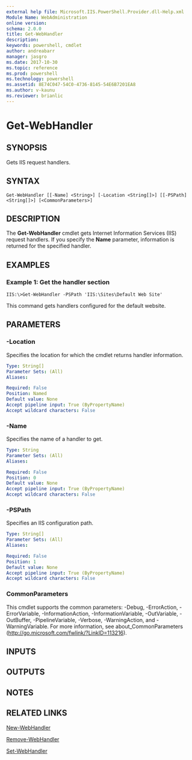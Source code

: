```yaml
---
external help file: Microsoft.IIS.PowerShell.Provider.dll-Help.xml
Module Name: WebAdministration
online version: 
schema: 2.0.0
title: Get-WebHandler
description: 
keywords: powershell, cmdlet
author: andreabarr
manager: jasgro
ms.date: 2017-10-30
ms.topic: reference
ms.prod: powershell
ms.technology: powershell
ms.assetid: 8E74C047-54C0-4736-8145-54E6B7201EA8
ms.author: v-kaunu
ms.reviewer: brianlic
---
```


# Get-WebHandler

## SYNOPSIS
Gets IIS request handlers.

## SYNTAX

```
Get-WebHandler [[-Name] <String>] [-Location <String[]>] [[-PSPath] <String[]>] [<CommonParameters>]
```

## DESCRIPTION
The **Get-WebHandler** cmdlet gets Internet Information Services (IIS) request handlers.
If you specify the **Name** parameter, information is returned for the specified handler.

## EXAMPLES

### Example 1: Get the handler section
```
IIS:\>Get-WebHandler -PSPath 'IIS:\Sites\Default Web Site'
```

This command gets handlers configured for the default website.

## PARAMETERS

### -Location
Specifies the location for which the cmdlet returns handler information.

```yaml
Type: String[]
Parameter Sets: (All)
Aliases: 

Required: False
Position: Named
Default value: None
Accept pipeline input: True (ByPropertyName)
Accept wildcard characters: False
```

### -Name
Specifies the name of a handler to get.

```yaml
Type: String
Parameter Sets: (All)
Aliases: 

Required: False
Position: 0
Default value: None
Accept pipeline input: True (ByPropertyName)
Accept wildcard characters: False
```

### -PSPath
Specifies an IIS configuration path.

```yaml
Type: String[]
Parameter Sets: (All)
Aliases: 

Required: False
Position: 1
Default value: None
Accept pipeline input: True (ByPropertyName)
Accept wildcard characters: False
```

### CommonParameters
This cmdlet supports the common parameters: -Debug, -ErrorAction, -ErrorVariable, -InformationAction, -InformationVariable, -OutVariable, -OutBuffer, -PipelineVariable, -Verbose, -WarningAction, and -WarningVariable. For more information, see about_CommonParameters (http://go.microsoft.com/fwlink/?LinkID=113216).

## INPUTS

## OUTPUTS

## NOTES

## RELATED LINKS

[New-WebHandler](./New-WebHandler.md)

[Remove-WebHandler](./Remove-WebHandler.md)

[Set-WebHandler](./Set-WebHandler.md)



